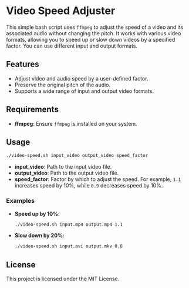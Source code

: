 # Video Speed Adjuster

This simple bash script uses `ffmpeg` to adjust the speed of a video and its associated audio without changing the pitch. It works with various video formats, allowing you to speed up or slow down videos by a specified factor. You can use different input and output formats.

## Features

- Adjust video and audio speed by a user-defined factor.
- Preserve the original pitch of the audio.
- Supports a wide range of input and output video formats.

## Requirements

- **ffmpeg**: Ensure `ffmpeg` is installed on your system.

## Usage

```bash
./video-speed.sh input_video output_video speed_factor
```

- **input_video**: Path to the input video file.
- **output_video**: Path to the output video file.
- **speed_factor**: Factor by which to adjust the speed. For example, `1.1` increases speed by 10%, while `0.9` decreases speed by 10%.

### Examples

- **Speed up by 10%**:
  ```bash
  ./video-speed.sh input.mp4 output.mp4 1.1
  ```

- **Slow down by 20%**:
  ```bash
  ./video-speed.sh input.avi output.mkv 0.8
  ```

## License

This project is licensed under the MIT License.
